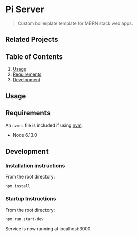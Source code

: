 # Pi Server

> Custom boilerplate template for MERN stack web apps.

## Related Projects

  <!-- - https://github.com/Vacationly/photos -->
  <!-- - https://github.com/Vacationly/reviews -->
  <!-- - https://github.com/Vacationly/listing-details -->

## Table of Contents

1. [Usage](#Usage)
1. [Requirements](#requirements)
1. [Development](#development)

## Usage

## Requirements

An `nvmrc` file is included if using [nvm](https://github.com/creationix/nvm).

- Node 6.13.0

## Development

### Installation instructions

From the root directory:

```
npm install
```

### Startup Instructions

From the root directory:

```sh
npm run start-dev
```

Service is now running at localhost:3000.
